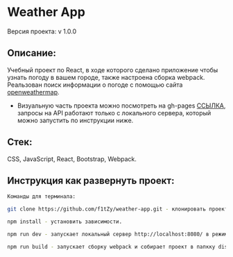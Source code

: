 # Weather App

Версия проекта: v 1.0.0

## Описание:
Учебный проект по React, в ходе которого сделано приложение чтобы узнать погоду в вашем городе, также настроена сборка webpack. Реальзован поиск информации о погоде с помощью сайта [openweathermap](https://openweathermap.org/).
* Визуальную часть проекта можно посмотреть на gh-pages [ССЫЛКА](https://f1tzy.github.io/weather-app/), запросы на API работают только с локального сервера, который можно запустить по инструкции ниже.

## Стек: 
CSS, JavaScript, React, Bootstrap, Webpack.

## Инструкция как развернуть проект:

```sh
Команды для терминала:

git clone https://github.com/f1tZy/weather-app.git - клонировать проект на локальный компьютер

npm install - установить зависимости.

npm run dev - запускает локальный сервер http://localhost:8080/ в режиме hot-reload.

npm run build - запускает сборку webpack и собирает проект в папкку dist (открыть можно с помощью index.html).

```
